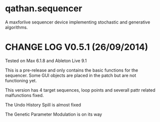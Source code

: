 qathan.sequencer
================

A maxforlive sequencer device implementing stochastic and generative algorithms.



CHANGE LOG V0.5.1 (26/09/2014)
==============================
Tested on Max 6.1.8 and Ableton Live 9.1

This is a pre-release and only contains the basic functions for the sequencer. Some GUI objects are placed in the patch but are not functioning yet. 

This version has 4 target sequences, loop points and severall pattr related malfunctions fixed. 

The Undo History Spill is almost fixed 

The Genetic Parameter Modulation is on its way

